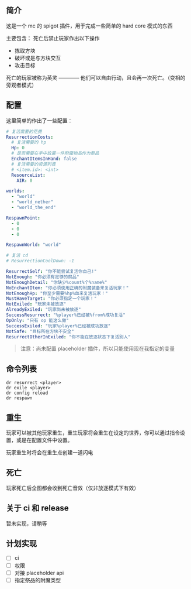 ## 简介

这是一个 mc 的 spigot 插件，用于完成一些简单的 hard core 模式的东西

主要包含： 死亡后禁止玩家作出以下操作

- 拣取方块
- 破坏或是与方块交互
- 攻击目标

死亡的玩家被称为英灵 ———— 他们可以自由行动，且会再一次死亡。（变相的旁观者模式）

## 配置

这里简单的作出了一些配置：

```yaml
# 复活需要的花费
ResurrectionCosts:
  # 复活需要的 hp
  Hp: 0
  # 是否需要在手中放置一件附魔物品作为祭品
  EnchantItemsInHand: false
  # 复活需要的资源列表
  # <item.id>: <int>
  ResourceList:
    AIR: 0

worlds:
  - "world"
  - "world_nether"
  - "world_the_end"

RespawnPoint:
  - 0
  - 0
  - 0

RespawnWorld: "world"

# 复活 cd
# ResurrectionCoolDown: -1

ResurrectSelf: "你不能尝试复活你自己!"
NotEnough: "你必须有足够的祭品"
NotEnoughDetail: "你缺少%count%个%name%"
NoEnchantItem: "你必须使用正确的附魔装备来复活玩家！"
NotEnoughHp: "你至少需要%hp%血来复活玩家！"
MustHaveTarget: "你必须指定一个玩家！"
NotExiled: "玩家未被放逐"
AlreadyExiled: "玩家尚未被放逐"
SuccessResurrect: "%player%已经被%from%成功复活"
OpOnly: "只有 op 能这么做"
SuccessExiled: "玩家%player%已经被成功放逐"
NotSafe: "目标所在方块不安全"
ResurrectOtherInExiled: "你不能在放逐状态下复活别人"
```

> 注意：尚未配置 placeholder 插件，所以只能使用现在我指定的变量

## 命令列表

```
dr resurrect <player>
dr exile <player>
dr config reload
dr respawn
```

## 重生

玩家可以被其他玩家重生，重生玩家将会重生在设定的世界，你可以通过指令设置，或是在配置文件中设置。

玩家重生时将会在重生点创建一道闪电

## 死亡

玩家死亡后全图都会收到死亡音效（仅非放逐模式下有效）

## 关于 ci 和 release

暂未实现，请稍等

## 计划实现

- [ ] ci
- [ ] 权限
- [ ] 对接 placeholder api
- [ ] 指定祭品的附魔类型